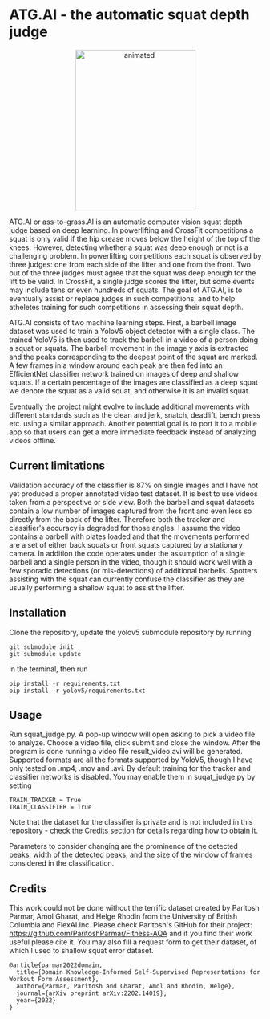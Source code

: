 # ATG.AI - the automatic squat depth judge
<p align="center">
  <img src="https://user-images.githubusercontent.com/112420956/206929746-cfbc65f9-4143-4bba-8328-e21092bcd21d.gif" alt="animated" width="240" height="320" />
</p>

ATG.AI or ass-to-grass.AI is an automatic computer vision squat depth judge based on deep learning. In powerlifting and CrossFit competitions a squat is only valid if the hip crease moves below the height of the top of the knees. However, detecting whether a squat was deep enough or not is a challenging problem. In powerlifting competitions each squat is observed by three judges: one from each side of the lifter and one from the front. Two out of the three judges must agree that the squat was deep enough for the lift to be valid. In CrossFit, a single judge scores the lifter, but some events may include tens or even hundreds of squats. The goal of ATG.AI,  is to eventually assist or replace judges in such competitions, and to help atheletes training for such competitions in assessing their squat depth. 

ATG.AI consists of two machine learning steps. First, a barbell image dataset was used to train a YoloV5 object detector with a single class. The trained YoloV5 is then used to track the barbell in a video of a person doing a squat or squats. The barbell movement in the image y axis is extracted and the peaks corresponding to the deepest point of the squat are marked. A few frames in a window around each peak are then fed into an EfficientNet classifier network trained on images of deep and shallow squats. If a certain percentage of the images are classified as a deep squat we denote the squat as a valid squat, and otherwise it is an invalid squat.

Eventually the project might evolve to include additional movements with different standards such as the clean and jerk, snatch, deadlift, bench press etc. using a similar approach. Another potential goal is to port it to a mobile app so that users can get a more immediate feedback instead of analyzing videos offline.

## Current limitations
Validation accuracy of the classifier is 87% on single images and I have not yet produced a proper annotated video test dataset. It is best to use videos taken from a perspective or side view. Both the barbell and squat datasets contain a low number of images captured from the front and even less so directly from the back of the lifter. Therefore both the tracker and classifier's accuracy is degraded for those angles. I assume the video contains a barbell with plates loaded and that the movements performed are a set of either back squats or front squats captured by a stationary camera. In addition the code operates under the assumption of a single barbell and a single person in the video, though it should work well with a few sporadic detections (or mis-detections) of additional barbells. Spotters assisting with the squat can currently confuse the classifier as they are usually performing a shallow squat to assist the lifter.

## Installation
Clone the repository, update the yolov5 submodule repository by running  
```
git submodule init
git submodule update
```
in the terminal, then run
```
pip install -r requirements.txt
pip install -r yolov5/requirements.txt
```
## Usage
Run squat_judge.py. A pop-up window will open asking to pick a video file to analyze. Choose a video file, click submit and close the window. After the program is done running a video file result_video.avi will be generated. Supported formats are all the formats supported by YoloV5, though I have only tested on .mp4, .mov and .avi. By default training for the tracker and classifier networks is disabled. You may enable them in suqat_judge.py by setting
```
TRAIN_TRACKER = True
TRAIN_CLASSIFIER = True
```
Note that the dataset for the classifier is private and is not included in this repository - check the Credits section for details regarding how to obtain it.

Parameters to consider changing are the prominence of the detected peaks, width of the detected peaks, and the size of the window of frames considered in the classification.

## Credits
This work could not be done without the terrific dataset created by Paritosh Parmar, Amol Gharat, and Helge Rhodin from the University of British Columbia and FlexAI.Inc. Please check Paritosh's GitHub for their project: https://github.com/ParitoshParmar/Fitness-AQA and if you find their work useful please cite it. You may also fill a request form to get their dataset, of which I used to shallow squat error dataset.

```
@article{parmar2022domain,
  title={Domain Knowledge-Informed Self-Supervised Representations for Workout Form Assessment},
  author={Parmar, Paritosh and Gharat, Amol and Rhodin, Helge},
  journal={arXiv preprint arXiv:2202.14019},
  year={2022}
}
```
